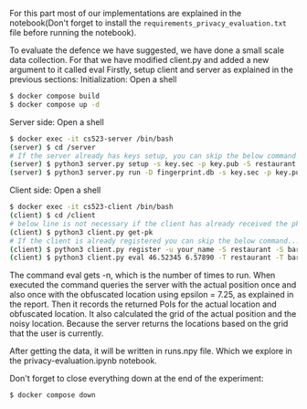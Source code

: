 For this part most of our implementations are explained in the notebook(Don't forget to install the `requirements_privacy_evaluation.txt` file before running the notebook).

To evaluate the defence we have suggested, we have done a small scale data collection. For that we have modified client.py and added a new argument to it called eval
Firstly, setup client and server as explained in the previous sections:
Initialization:
Open a shell
```bash
$ docker compose build
$ docker compose up -d
```
Server side:
Open a shell
```bash
$ docker exec -it cs523-server /bin/bash
(server) $ cd /server
# If the server already has keys setup, you can skip the below command
(server) $ python3 server.py setup -s key.sec -p key.pub -S restaurant -S bar -S dojo
(server) $ python3 server.py run -D fingerprint.db -s key.sec -p key.pub
```
Client side:
Open a shell
```bash
$ docker exec -it cs523-client /bin/bash
(client) $ cd /client
# below line is not necessary if the client has already received the pk key, i.e. key-client.pub exists.
(client) $ python3 client.py get-pk
# If the client is already registered you can skip the below command...
(client) $ python3 client.py register -u your_name -S restaurant -S bar -S dojo
(client) $ python3 client.py eval 46.52345 6.57890 -T restaurant -T bar -n 1000
```
The command eval gets -n, which is the number of times to run. When executed the command queries the server with the actual position once and also once with the obfuscated location using epsilon = 7.25, as explained in the report. Then it records the returned PoIs for the actual location and obfuscated location. It also calculated the grid of the actual position and the noisy location. Because the server returns the locations based on the grid that the user is currently.

After getting the data, it will be written in runs.npy file. Which we explore in the privacy-evaluation.ipynb notebook.

Don't forget to close everything down at the end of the experiment:
```
$ docker compose down
```

